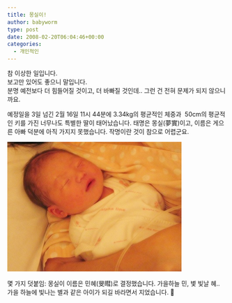 ```yaml
---
title: 몽실이!
author: babyworm
type: post
date: 2008-02-20T06:04:46+00:00
categories:
  - 개인적인
---
```

참 이상한 일입니다.
<br>
보고만 있어도 좋으니 말입니다.
<br>
분명 예전보다 더 힘들어질 것이고, 더 바빠질 것인데.. 그런 건 전혀 문제가 되지 않으니까요.

예정일을 3일 넘긴 2월 16일 11시 44분에 3.34kg의 평균적인 체중과  50cm의 평균적인 키를 가진 너무나도 특별한 딸이 태어났습니다. 태명은 몽실(夢實)이고, 이름은 게으른 아빠 덕분에 아직 가지지 못했습니다. 작명이란 것이 참으로 어렵군요.

<img loading="lazy" decoding="async" src="cfile3.uf.145AFE474D6A7AED25E107.jpg">

몇 가지 덧붙임: 몽실이 이름은 민혜(旻暳)로 결정했습니다. 가을하늘 민, 볓 빛날 혜.. 가을 하늘에 빛나는 별과 같은 아이가 되길 바라면서 지었습니다. 🙂
